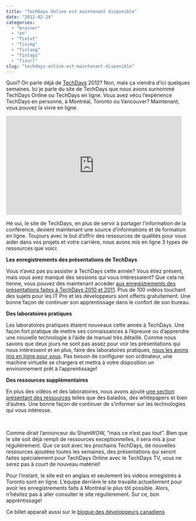 ```yaml
---
title: "TechDays Online est maintenant disponible"
date: "2012-02-24"
categories: 
  - "brainer"
  - "en"
  - "fixtxt"
  - "fiximg"
  - "fixlang"
  - "fixtags"
  - "fixurl"
slug: "techdays-online-est-maintenant-disponible"
---
```


Quoi? On parle déjà de [TechDays](https://techdays.ca) 2012? Non, mais ça viendra d’ici quelques semaines. Ici je parle du site de TechDays que nous avons surnommé TechDays Online ou TechDays en ligne. Vous avez vécu l’expérience TechDays en personne, à Montréal, Toronto ou Vancouver? Maintenant, vous pouvez la vivre en ligne.

<iframe width="480" height="270" src="https://www.youtube.com/embed/DEtE6TksGx4?feature=oembed" frameborder="0" allowfullscreen></iframe>

Hé oui, le site de TechDays, en plus de servir à partager l’information de la conférence, devient maintenant une source d’informations et de formation en ligne. Toujours avec le but d’offrir des ressources de qualités pour vous aider dans vos projets et votre carrière, nous avons mis en ligne 3 types de ressources que voici:

**Les enregistrements des présentations de TechDays**

Vous n’avez pas pu assister à TechDays cette année? Vous étiez présent, mais vous avez manqué des sessions qui vous intéressaient? Que cela ne tienne, vous pouvez dès maintenant accéder [aux enregistrements des présentations faites à TechDays 2010 et 2011](https://techdays.ca/en/video-search). Plus de 100 vidéos touchant des sujets pour les IT Pro et les développeurs sont offerts gratuitement. Une bonne façon de continuer son apprentissage dans le confort de son bureau.

**Des laboratoires pratiques**

Les laboratoires pratiques étaient nouveaux cette année à TechDays. Une façon fort pratique de mettre ses connaissances à l’épreuve ou d’apprendre une nouvelle technologie à l’aide de manuel très détaillé. Comme nous savons que deux jours ne sont pas assez pour voir les présentations qui nous intéressent et en plus, faire des laboratoires pratiques, [nous les avons mis en ligne pour vous](https://techdays.ca/en/hands-on-labs-search.aspx). Pas besoin de configurer son ordinateur, une machine virtuelle se chargera et mettra à votre disposition un environnement prêt à l’apprentissage!

**Des ressources supplémentaires**

En plus des vidéos et des laboratoires, nous avons ajouté [une section présentant des ressources](https://techdays.ca/en/search.aspx) telles que des balados, des whitepapers et bien d’autres. Une bonne façon de continuer de s’informer sur les technologies qui vous intéresse.

 

Comme dirait l’annonceur du ShamWOW, “mais ce n’est pas tout”. Bien que le site soit déjà rempli de ressources exceptionnelles, il sera mis à jour régulièrement. Que ce soit avec les prochains TechDays, de nouvelles ressources ajoutées toutes les semaines, des présentations qui seront faites spécialement pour TechDays Online avec le TechDays TV, vous ne serez pas à court de nouveau matériel!

Pour l’instant, le site est en anglais et seulement les vidéos enregistrés à Toronto sont en ligne. L’équipe derrière le site travaille actuellement pour avoir les enregistrements faits à Montréal le plus tôt possible. Alors, n’hésitez pas à aller consulter le site régulièrement. Sur ce, bon apprentissage!

Ce billet apparaît aussi sur le [blogue des développeurs canadiens](https://blogs.msdn.com/b/cdndevsfr/)
